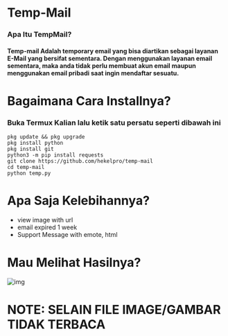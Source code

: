 # Temp-Mail
### Apa Itu TempMail? 
#### Temp-mail Adalah temporary email yang bisa diartikan sebagai layanan E-Mail yang bersifat sementara. Dengan menggunakan layanan email sementara, maka anda tidak perlu membuat akun email maupun menggunakan email pribadi saat ingin mendaftar sesuatu.

# Bagaimana Cara Installnya?
### Buka Termux Kalian lalu ketik satu persatu seperti dibawah ini
```
pkg update && pkg upgrade
pkg install python
pkg install git
python3 -m pip install requests
git clone https://github.com/hekelpro/temp-mail
cd temp-mail
python temp.py
```

# Apa Saja Kelebihannya?
+ view image with url
+ email expired 1 week
+ Support Message with emote, html

# Mau Melihat Hasilnya?
![img](link)

# NOTE: SELAIN FILE IMAGE/GAMBAR TIDAK TERBACA

